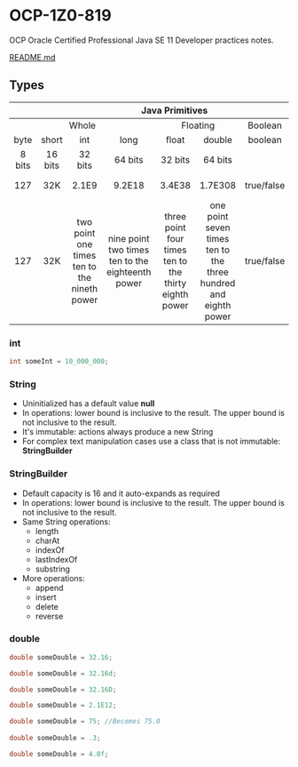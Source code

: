 # OCP-1Z0-819
OCP Oracle Certified Professional Java SE 11 Developer practices notes.

[README.md](../../README.md#types)

## Types

<table>
<thead>
<tr>
<th align="center" colspan="8">Java Primitives</th>
</tr>
</thead>
<tbody>
<tr>
<td align="center" colspan="4">Whole</td>
<td align="center" colspan="2">Floating</td>
<td align="center">Boolean</td>
<td align="center">Character</td>
</tr>
<tr>
<td align="center">byte</td>
<td align="center">short</td>
<td align="center">int</td>
<td align="center">long</td>
<td align="center">float</td>
<td align="center">double</td>
<td align="center">boolean</td>
<td align="center">char</td>
</tr>
<tr>
<td align="center">8 bits</td>
<td align="center">16 bits</td>
<td align="center">32 bits</td>
<td align="center">64 bits</td>
<td align="center">32 bits</td>
<td align="center">64 bits</td>
<td align="center"></td>
<td align="center">16 bits</td>
</tr>
<tr>
<td align="center">127</td>
<td align="center">32K</td>
<td align="center">2.1E9</td>
<td align="center">9.2E18</td>
<td align="center">3.4E38</td>
<td align="center">1.7E308</td>
<td align="center">true/false</td>
<td align="center">65K chars</td>
</tr>
<tr>
<td align="center">127</td>
<td align="center">32K</td>
<td align="center">two point one times ten to the nineth power</td>
<td align="center">nine point two times ten to the eighteenth power</td>
<td align="center">three point four times ten to the thirty eighth power</td>
<td align="center">one point seven times ten to the three hundred and eighth power</td>
<td align="center">true/false</td>
<td align="center">65K chars</td>
</tr>          
</tbody>
</table>


### int
````java
int someInt = 10_000_000;
````

### String
* Uninitialized has a default value **null**
* In operations: lower bound is inclusive to the result. The upper bound is not inclusive to the result.  
* It's immutable: actions always produce a new String
* For complex text manipulation cases use a class that is not immutable: **StringBuilder**

### StringBuilder
* Default capacity is 16 and it auto-expands as required
* In operations: lower bound is inclusive to the result. The upper bound is not inclusive to the result.  
* Same String operations:
  * length
  * charAt
  * indexOf
  * lastIndexOf
  * substring
* More operations:
  * append
  * insert
  * delete
  * reverse      

### double
````java
double someDouble = 32.16;

double someDouble = 32.16d;

double someDouble = 32.16D;

double someDouble = 2.1E12;

double someDouble = 75; //Becomes 75.0
        
double someDouble = .3;

double someDouble = 4.0f;
````
